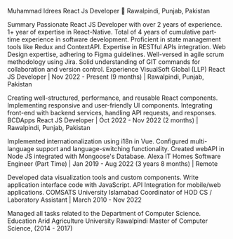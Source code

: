 Muhammad Idrees
React Js Developer
📍 Rawalpindi, Punjab, Pakistan

Summary
Passionate React JS Developer with over 2 years of experience.
1+ year of expertise in React-Native.
Total of 4 years of cumulative part-time experience in software development.
Proficient in state management tools like Redux and ContextAPI.
Expertise in RESTful APIs integration.
Web Design expertise, adhering to Figma guidelines.
Well-versed in agile scrum methodology using Jira.
Solid understanding of GIT commands for collaboration and version control.
Experience
VisualSoft Global (LLP)
React JS Developer | Nov 2022 - Present (9 months) | Rawalpindi, Punjab, Pakistan

Creating well-structured, performance, and reusable React components.
Implementing responsive and user-friendly UI components.
Integrating front-end with backend services, handling API requests, and responses.
BCDApps
React JS Developer | Oct 2022 - Nov 2022 (2 months) | Rawalpindi, Punjab, Pakistan

Implemented internationalization using i18n in Vue.
Configured multi-language support and language-switching functionality.
Created webAPI in Node JS integrated with Mongoose's Database.
Alexa IT Homes
Software Engineer (Part Time) | Jan 2019 - Aug 2022 (3 years 8 months) | Remote

Developed data visualization tools and custom components.
Write application interface code with JavaScript.
API Integration for mobile/web applications.
COMSATS University Islamabad
Coordinator of HOD CS / Laboratory Assistant | March 2010 - Nov 2022

Managed all tasks related to the Department of Computer Science.
Education
Arid Agriculture University Rawalpindi
Master of Computer Science, (2014 - 2017)
